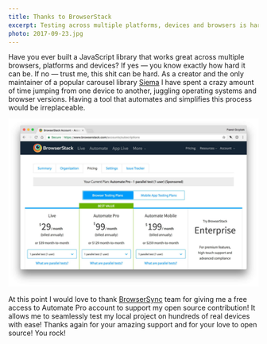 ```yaml
---
title: Thanks to BrowserStack
excerpt: Testing across multiple platforms, devices and browsers is hard and having a tool that makes this process seamless is irreplaceable.
photo: 2017-09-23.jpg
---
```


Have you ever built a JavaScript library that works great across multiple browsers, platforms and devices? If yes — you know exactly how hard it can be. If no — trust me, this shit can be hard. As a creator and the only maintainer of a popular carousel library [Siema](https://github.com/pawelgrzybek/siema) I have spent a crazy amount of time jumping from one device to another, juggling operating systems and browser versions. Having a tool that automates and simplifies this process would be irreplaceable.

![BrowserStack for Open Source account](/photos/2017-09-23-1.jpg)

At this point I would love to thank [BrowserSync](https://www.browserstack.com) team for giving me a free access to Automate Pro account to support my open source contribution! It allows me to seamlessly test my local project on hundreds of real devices with ease! Thanks again for your amazing support and for your love to open source! You rock!
